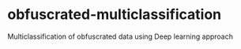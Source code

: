 # obfuscrated-multiclassification
Multiclassification of obfuscrated data using Deep learning approach
